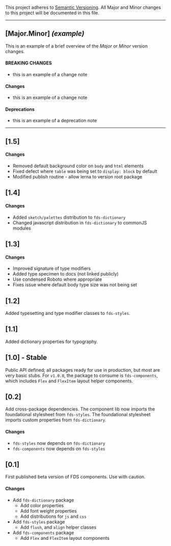 This project adheres to [Semantic Versioning](https://semver.org/spec/v2.0.0.html).
All Major and Minor changes to this project will be documented in this file.

---

## [Major.Minor] _(example)_
This is an example of a brief overview of the _Major_ or _Minor_ version changes.

#### **BREAKING CHANGES**
- this is an example of a change note

#### **Changes**
- this is an example of a change note

#### **Deprecations**
- this is an example of a deprecation note

---

## [1.5]

#### **Changes**
- Removed default background color on `body` and `html` elements
- Fixed defect where `table` was being set to `display: block` by default
- Modified publish routine - allow lerna to version root package

## [1.4]

#### **Changes**
- Added `sketch/palettes` distribution to `fds-dictionary`
- Changed javascript distribution in `fds-dictionary` to commonJS modules

## [1.3]

#### **Changes**
- Improved signature of type modifiers
- Added type specimen to docs (not linked publicly)
- Use condensed Roboto where appropriate
- Fixes issue where default body type size was not being set

## [1.2]
Added typesetting and type modifier classes to `fds-styles`.

## [1.1]
Added dictionary properties for typography.

## [1.0] - Stable
Public API defined; all packages ready for use in production, but most are very basic stubs.
For `v1.0.0`, the package to consume is `fds-components`, which includes `Flex` and `FlexItem`
layout helper components.


## [0.2]
Add cross-package dependencies.
The component lib now imports the foundational stylesheet from `fds-styles`.
The foundational stylesheet imports custom properties from `fds-dictionary`.

#### **Changes**
- `fds-styles` now depends on `fds-dictionary`
- `fds-components` now depends on `fds-styles`


## [0.1]
First published beta version of FDS components. Use with caution.

#### **Changes**
- Add `fds-dictionary` package
  - Add color properties
  - Add font weight properties
  - Add distributions for `js` and `css`
- Add `fds-styles` package
  - Add `flush`, and `align` helper classes
- Add `fds-components` package
  - Add `Flex` and `FlexItem` layout components
